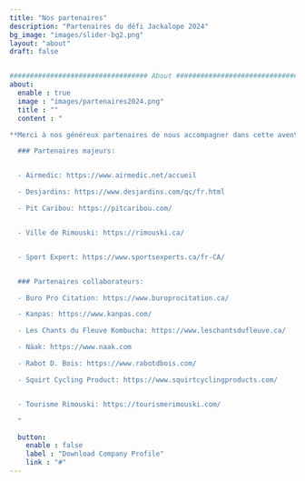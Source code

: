 ```yaml
---
title: "Nos partenaires"
description: "Partenaires du défi Jackalope 2024"
bg_image: "images/slider-bg2.png"
layout: "about"
draft: false


################################## About #####################################
about:
  enable : true
  image : "images/partenaires2024.png"
  title : ""
  content : "

**Merci à nos généreux partenaires de nous accompagner dans cette aventure:**

  ### Partenaires majeurs:


  - Airmedic: https://www.airmedic.net/accueil

  - Desjardins: https://www.desjardins.com/qc/fr.html

  - Pit Caribou: https://pitcaribou.com/


  - Ville de Rimouski: https://rimouski.ca/


  - Sport Expert: https://www.sportsexperts.ca/fr-CA/


  ### Partenaires collaborateurs:

  - Buro Pro Citation: https://www.buroprocitation.ca/

  - Kanpas: https://www.kanpas.com/

  - Les Chants du Fleuve Kombucha: https://www.leschantsdufleuve.ca/

  - Näak: https://www.naak.com

  - Rabot D. Bois: https://www.rabotdbois.com/

  - Squirt Cycling Product: https://www.squirtcyclingproducts.com/


  - Tourisme Rimouski: https://tourismerimouski.com/

  "

  button:
    enable : false
    label : "Download Company Profile"
    link : "#"
---
```

